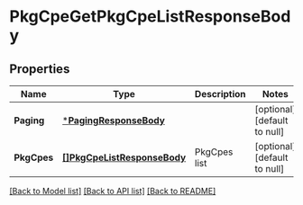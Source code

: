 # PkgCpeGetPkgCpeListResponseBody

## Properties
Name | Type | Description | Notes
------------ | ------------- | ------------- | -------------
**Paging** | [***PagingResponseBody**](PagingResponseBody.md) |  | [optional] [default to null]
**PkgCpes** | [**[]PkgCpeListResponseBody**](PkgCpeListResponseBody.md) | PkgCpes list | [optional] [default to null]

[[Back to Model list]](../README.md#documentation-for-models) [[Back to API list]](../README.md#documentation-for-api-endpoints) [[Back to README]](../README.md)

